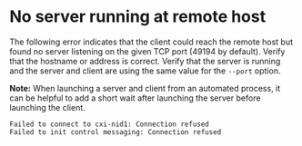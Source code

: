 # No server running at remote host

The following error indicates that the client could reach the remote host but found no server listening on the given TCP port (49194 by default). Verify that the hostname or address is correct. Verify that the server is running and the server and client are using the same value for the `--port` option.

**Note:** When launching a server and client from an automated process, it can be helpful to add a short wait after launching the server before launching the client.

```screen
Failed to connect to cxi-nid1: Connection refused
Failed to init control messaging: Connection refused
```
